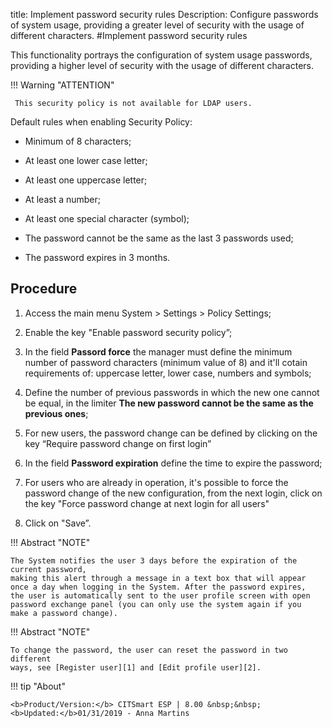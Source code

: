title: Implement password security rules
Description: Configure passwords of system usage, providing a greater level of security with the usage of different characters.
#Implement password security rules

This functionality portrays the configuration of system usage passwords,
providing a higher level of security with the usage of different characters.

!!! Warning "ATTENTION"

     This security policy is not available for LDAP users.
     

Default rules when enabling Security Policy:

-   Minimum of 8 characters;

-   At least one lower case letter;

-   At least one uppercase letter;

-   At least a number;

-   At least one special character (symbol);

-   The password cannot be the same as the last 3 passwords used;

-   The password expires in 3 months.

Procedure
------------

1.  Access the main menu System \> Settings \> Policy Settings;

2.  Enable the key "Enable password security policy”;

3.  In the field **Passord force** the manager must define the minimum number
    of password characters (minimum value of 8) and it'll cotain requirements of:
    uppercase letter, lower case, numbers and symbols;

4.  Define the number of previous passwords in which the new one cannot be equal,
    in the limiter **The new password cannot be the same as the previous ones**;

5.  For new users, the password change can be defined by clicking on the key
    “Require password change on first login”

6.  In the field **Password expiration** define the time to expire the password;

7.  For users who are already in operation, it's possible to force the password
    change of the new configuration, from the next login, click on the key "Force
    password change at next login for all users"

8.  Click on "Save”.

!!! Abstract "NOTE"

    The System notifies the user 3 days before the expiration of the current password,
    making this alert through a message in a text box that will appear
    once a day when logging in the System. After the password expires,
    the user is automatically sent to the user profile screen with open
    password exchange panel (you can only use the system again if you
    make a password change).

!!! Abstract "NOTE"

    To change the password, the user can reset the password in two different
    ways, see [Register user][1] and [Edit profile user][2].


!!! tip "About"

    <b>Product/Version:</b> CITSmart ESP | 8.00 &nbsp;&nbsp;
    <b>Updated:</b>01/31/2019 - Anna Martins

[1]:/en-us/citsmart-esp-8/initial-settings/access-settings/user/users.html
[2]:/en-us/citsmart-esp-8/initial-settings/access-settings/user/user-data.html
